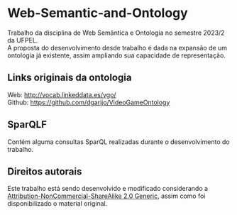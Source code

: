 # Web-Semantic-and-Ontology
Trabalho da disciplina de Web Semântica e Ontologia no semestre 2023/2 da UFPEL.</br>
A proposta do desenvolvimento desde trabalho é dada na expansão de um ontologia já existente, assim ampliando sua capacidade de representação.

## Links originais da ontologia
Web: http://vocab.linkeddata.es/vgo/</br>
Github: https://github.com/dgarijo/VideoGameOntology</br>

## SparQLF
Contém alguma consultas SparQL realizadas durante o desenvolvimento do trabalho.

## Direitos autorais
Este trabalho está sendo desenvolvido e modificado considerando a [Attribution-NonCommercial-ShareAlike 2.0 Generic](https://creativecommons.org/licenses/by-nc-sa/2.0/), assim como foi disponibilizado o material original.
